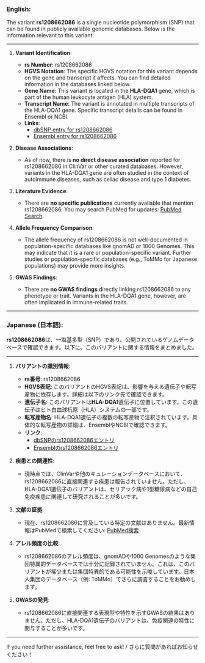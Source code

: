 ### English:
The variant **rs1208662086** is a single nucleotide polymorphism (SNP) that can be found in publicly available genomic databases. Below is the information relevant to this variant:

---

1. **Variant Identification**:
   - **rs Number**: rs1208662086
   - **HGVS Notation**: The specific HGVS notation for this variant depends on the gene and transcript it affects. You can find detailed information in the databases linked below.
   - **Gene Name**: This variant is located in the **HLA-DQA1** gene, which is part of the human leukocyte antigen (HLA) system.
   - **Transcript Name**: The variant is annotated in multiple transcripts of the HLA-DQA1 gene. Specific transcript details can be found in Ensembl or NCBI.
   - **Links**:
     - [dbSNP entry for rs1208662086](https://www.ncbi.nlm.nih.gov/snp/rs1208662086)
     - [Ensembl entry for rs1208662086](https://www.ensembl.org/Homo_sapiens/Variation/Explore?v=rs1208662086)

2. **Disease Associations**:
   - As of now, there is **no direct disease association** reported for rs1208662086 in ClinVar or other curated databases. However, variants in the HLA-DQA1 gene are often studied in the context of autoimmune diseases, such as celiac disease and type 1 diabetes.

3. **Literature Evidence**:
   - There are **no specific publications** currently available that mention rs1208662086. You may search PubMed for updates: [PubMed Search](https://pubmed.ncbi.nlm.nih.gov/).

4. **Allele Frequency Comparison**:
   - The allele frequency of rs1208662086 is not well-documented in population-specific databases like gnomAD or 1000 Genomes. This may indicate that it is a rare or population-specific variant. Further studies or population-specific databases (e.g., ToMMo for Japanese populations) may provide more insights.

5. **GWAS Findings**:
   - There are **no GWAS findings** directly linking rs1208662086 to any phenotype or trait. Variants in the HLA-DQA1 gene, however, are often implicated in immune-related traits.

---

### Japanese (日本語):
**rs1208662086**は、一塩基多型（SNP）であり、公開されているゲノムデータベースで確認できます。以下に、このバリアントに関する情報をまとめました。

---

1. **バリアントの識別情報**:
   - **rs番号**: rs1208662086
   - **HGVS表記**: このバリアントのHGVS表記は、影響を与える遺伝子や転写産物に依存します。詳細は以下のリンク先で確認できます。
   - **遺伝子名**: このバリアントは**HLA-DQA1**遺伝子に位置しています。この遺伝子はヒト白血球抗原（HLA）システムの一部です。
   - **転写産物名**: HLA-DQA1遺伝子の複数の転写産物で注釈されています。具体的な転写産物の詳細は、EnsemblやNCBIで確認できます。
   - **リンク**:
     - [dbSNPのrs1208662086エントリ](https://www.ncbi.nlm.nih.gov/snp/rs1208662086)
     - [Ensemblのrs1208662086エントリ](https://www.ensembl.org/Homo_sapiens/Variation/Explore?v=rs1208662086)

2. **疾患との関連性**:
   - 現時点では、ClinVarや他のキュレーションデータベースにおいて、rs1208662086に直接関連する疾患は報告されていません。ただし、HLA-DQA1遺伝子のバリアントは、セリアック病や1型糖尿病などの自己免疫疾患に関連して研究されることが多いです。

3. **文献の証拠**:
   - 現在、rs1208662086に言及している特定の文献はありません。最新情報はPubMedで検索してください: [PubMed検索](https://pubmed.ncbi.nlm.nih.gov/)

4. **アレル頻度の比較**:
   - rs1208662086のアレル頻度は、gnomADや1000 Genomesのような集団特異的データベースでは十分に記録されていません。これは、このバリアントが稀少または集団特異的である可能性を示唆しています。日本人集団のデータベース（例: ToMMo）でさらに調査することをお勧めします。

5. **GWASの発見**:
   - rs1208662086に直接関連する表現型や特性を示すGWASの結果はありません。ただし、HLA-DQA1遺伝子のバリアントは、免疫関連の特性に関与することが多いです。

---

If you need further assistance, feel free to ask! / さらに質問があればお知らせください！